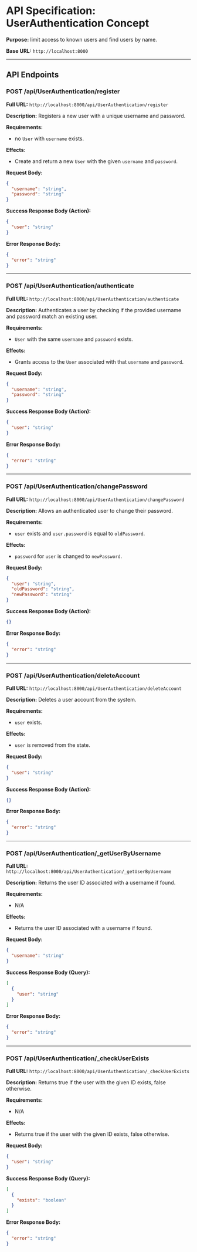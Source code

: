 # API Specification: UserAuthentication Concept

**Purpose:** limit access to known users and find users by name.

**Base URL:** `http://localhost:8000`

---

## API Endpoints

### POST /api/UserAuthentication/register

**Full URL:** `http://localhost:8000/api/UserAuthentication/register`

**Description:** Registers a new user with a unique username and password.

**Requirements:**

- no `User` with `username` exists.

**Effects:**

- Create and return a new `User` with the given `username` and `password`.

**Request Body:**

```json
{
  "username": "string",
  "password": "string"
}
```

**Success Response Body (Action):**

```json
{
  "user": "string"
}
```

**Error Response Body:**

```json
{
  "error": "string"
}
```

---

### POST /api/UserAuthentication/authenticate

**Full URL:** `http://localhost:8000/api/UserAuthentication/authenticate`

**Description:** Authenticates a user by checking if the provided username and password match an existing user.

**Requirements:**

- `User` with the same `username` and `password` exists.

**Effects:**

- Grants access to the `User` associated with that `username` and `password`.

**Request Body:**

```json
{
  "username": "string",
  "password": "string"
}
```

**Success Response Body (Action):**

```json
{
  "user": "string"
}
```

**Error Response Body:**

```json
{
  "error": "string"
}
```

---

### POST /api/UserAuthentication/changePassword

**Full URL:** `http://localhost:8000/api/UserAuthentication/changePassword`

**Description:** Allows an authenticated user to change their password.

**Requirements:**

- `user` exists and `user.password` is equal to `oldPassword`.

**Effects:**

- `password` for `user` is changed to `newPassword`.

**Request Body:**

```json
{
  "user": "string",
  "oldPassword": "string",
  "newPassword": "string"
}
```

**Success Response Body (Action):**

```json
{}
```

**Error Response Body:**

```json
{
  "error": "string"
}
```

---

### POST /api/UserAuthentication/deleteAccount

**Full URL:** `http://localhost:8000/api/UserAuthentication/deleteAccount`

**Description:** Deletes a user account from the system.

**Requirements:**

- `user` exists.

**Effects:**

- `user` is removed from the state.

**Request Body:**

```json
{
  "user": "string"
}
```

**Success Response Body (Action):**

```json
{}
```

**Error Response Body:**

```json
{
  "error": "string"
}
```

---

### POST /api/UserAuthentication/_getUserByUsername

**Full URL:** `http://localhost:8000/api/UserAuthentication/_getUserByUsername`

**Description:** Returns the user ID associated with a username if found.

**Requirements:**

- N/A

**Effects:**

- Returns the user ID associated with a username if found.

**Request Body:**

```json
{
  "username": "string"
}
```

**Success Response Body (Query):**

```json
[
  {
    "user": "string"
  }
]
```

**Error Response Body:**

```json
{
  "error": "string"
}
```

---

### POST /api/UserAuthentication/_checkUserExists

**Full URL:** `http://localhost:8000/api/UserAuthentication/_checkUserExists`

**Description:** Returns true if the user with the given ID exists, false otherwise.

**Requirements:**

- N/A

**Effects:**

- Returns true if the user with the given ID exists, false otherwise.

**Request Body:**

```json
{
  "user": "string"
}
```

**Success Response Body (Query):**

```json
[
  {
    "exists": "boolean"
  }
]
```

**Error Response Body:**

```json
{
  "error": "string"
}
```
